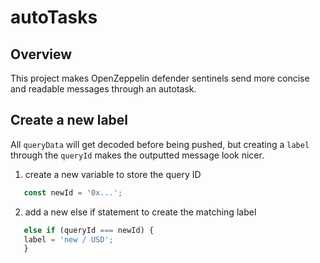 # autoTasks 

## Overview 
This project makes OpenZeppelin defender sentinels send more concise and readable messages through an autotask. 

## Create a new label 
All ```queryData``` will get decoded before being pushed, but creating a ```label``` through the ```queryId``` makes the outputted message look nicer. 
  
  
  1. create a new variable to store the query ID 
  
  ```javascript 
     const newId = '0x...';
  ```
  
  2. add a new else if statement to create the matching label 
  
  ```javascript
     else if (queryId === newId) {
     label = 'new / USD';
     }
  ```
